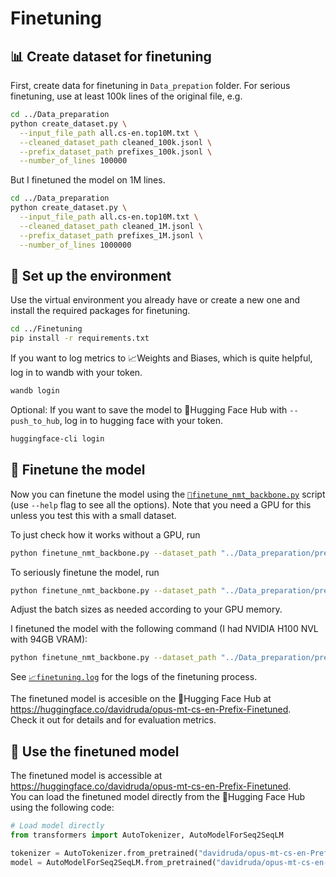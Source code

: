 # Finetuning

## 📊 Create dataset for finetuning
First, create data for finetuning in `Data_prepation` folder. For serious finetuning, use at least 100k lines of the original file, e.g.
```bash
cd ../Data_preparation
python create_dataset.py \
  --input_file_path all.cs-en.top10M.txt \
  --cleaned_dataset_path cleaned_100k.jsonl \
  --prefix_dataset_path prefixes_100k.jsonl \
  --number_of_lines 100000
```

But I finetuned the model on 1M lines.
```bash
cd ../Data_preparation
python create_dataset.py \
  --input_file_path all.cs-en.top10M.txt \
  --cleaned_dataset_path cleaned_1M.jsonl \
  --prefix_dataset_path prefixes_1M.jsonl \
  --number_of_lines 1000000
```

## 🔧 Set up the environment
Use the virtual environment you already have or create a new one and install the required packages for finetuning.
```bash
cd ../Finetuning
pip install -r requirements.txt
```

If you want to log metrics to 📈Weights and Biases, which is quite helpful, log in to wandb with your token.
```bash
wandb login
```
Optional: If you want to save the model to 🤗Hugging Face Hub with `--push_to_hub`, log in to hugging face with your token.
```bash
huggingface-cli login
```

## 🧠 Finetune the model
Now you can finetune the model using the [`🐍finetune_nmt_backbone.py`](./finetune_nmt_backbone.py) script (use `--help` flag to see all the options). Note that you need a GPU for this unless you test this with a small dataset.

To just check how it works without a GPU, run
```bash
python finetune_nmt_backbone.py --dataset_path "../Data_preparation/prefixes_dataset.jsonl --test_size 0.1"
```

To seriously finetune the model, run
```bash
python finetune_nmt_backbone.py --dataset_path "../Data_preparation/prefixes_100k.jsonl" --train_batch_size 128 --eval_batch_size 256
```
Adjust the batch sizes as needed according to your GPU memory.

I finetuned the model with the following command (I had NVIDIA H100 NVL with 94GB VRAM):
```bash
python finetune_nmt_backbone.py --dataset_path "../Data_preparation/prefixes_1M.jsonl" --train_batch_size 220 --eval_batch_size 700 --push_to_hub
```
See [`📈finetuning.log`](./finetuning.log) for the logs of the finetuning process.

The finetuned model is accesible on the 🤗Hugging Face Hub at https://huggingface.co/davidruda/opus-mt-cs-en-Prefix-Finetuned.  
Check it out for details and for evaluation metrics.

## 🚀 Use the finetuned model
The finetuned model is accessible at https://huggingface.co/davidruda/opus-mt-cs-en-Prefix-Finetuned.  
You can load the finetuned model directly from the 🤗Hugging Face Hub using the following code:

```python
# Load model directly
from transformers import AutoTokenizer, AutoModelForSeq2SeqLM

tokenizer = AutoTokenizer.from_pretrained("davidruda/opus-mt-cs-en-Prefix-Finetuned")
model = AutoModelForSeq2SeqLM.from_pretrained("davidruda/opus-mt-cs-en-Prefix-Finetuned")
```